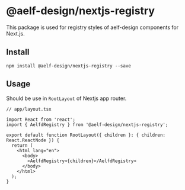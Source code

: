 # @aelf-design/nextjs-registry

This package is used for registry styles of aelf-design components for Next.js.

## Install

```
npm install @aelf-design/nextjs-registry --save
```

## Usage

Should be use in `RootLayout` of Nextjs app router.

```tsx
// app/layout.tsx

import React from 'react';
import { AelfdRegistry } from '@aelf-design/nextjs-registry';

export default function RootLayout({ children }: { children: React.ReactNode }) {
  return (
    <html lang="en">
      <body>
        <AelfdRegistry>{children}</AelfdRegistry>
      </body>
    </html>
  );
}
```
